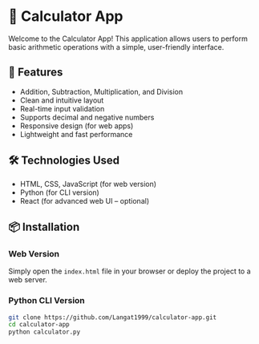 # 🧮 Calculator App

Welcome to the Calculator App! This application allows users to perform basic arithmetic operations with a simple, user-friendly interface.

## 🚀 Features

- Addition, Subtraction, Multiplication, and Division
- Clean and intuitive layout
- Real-time input validation
- Supports decimal and negative numbers
- Responsive design (for web apps)
- Lightweight and fast performance

## 🛠️ Technologies Used

- HTML, CSS, JavaScript (for web version)
- Python (for CLI version)
- React (for advanced web UI – optional)

## 📦 Installation

### Web Version

Simply open the `index.html` file in your browser or deploy the project to a web server.

### Python CLI Version

```bash
git clone https://github.com/Langat1999/calculator-app.git
cd calculator-app
python calculator.py


